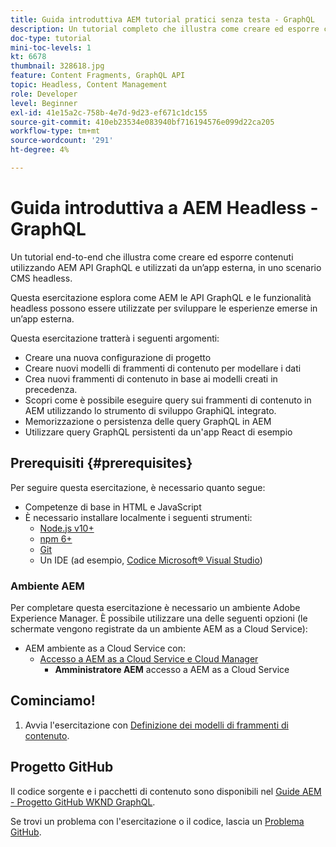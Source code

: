 ```yaml
---
title: Guida introduttiva AEM tutorial pratici senza testa - GraphQL
description: Un tutorial completo che illustra come creare ed esporre contenuti utilizzando AEM API GraphQL.
doc-type: tutorial
mini-toc-levels: 1
kt: 6678
thumbnail: 328618.jpg
feature: Content Fragments, GraphQL API
topic: Headless, Content Management
role: Developer
level: Beginner
exl-id: 41e15a2c-758b-4e7d-9d23-ef671c1dc155
source-git-commit: 410eb23534e083940bf716194576e099d22ca205
workflow-type: tm+mt
source-wordcount: '291'
ht-degree: 4%

---
```


# Guida introduttiva a AEM Headless - GraphQL

Un tutorial end-to-end che illustra come creare ed esporre contenuti utilizzando AEM API GraphQL e utilizzati da un’app esterna, in uno scenario CMS headless.

Questa esercitazione esplora come AEM le API GraphQL e le funzionalità headless possono essere utilizzate per sviluppare le esperienze emerse in un’app esterna.

Questa esercitazione tratterà i seguenti argomenti:

* Creare una nuova configurazione di progetto
* Creare nuovi modelli di frammenti di contenuto per modellare i dati
* Crea nuovi frammenti di contenuto in base ai modelli creati in precedenza.
* Scopri come è possibile eseguire query sui frammenti di contenuto in AEM utilizzando lo strumento di sviluppo GraphiQL integrato.
* Memorizzazione o persistenza delle query GraphQL in AEM
* Utilizzare query GraphQL persistenti da un&#39;app React di esempio


## Prerequisiti {#prerequisites}

Per seguire questa esercitazione, è necessario quanto segue:

* Competenze di base in HTML e JavaScript
* È necessario installare localmente i seguenti strumenti:
   * [Node.js v10+](https://nodejs.org/it/)
   * [npm 6+](https://www.npmjs.com/)
   * [Git](https://git-scm.com/)
   * Un IDE (ad esempio, [Codice Microsoft® Visual Studio](https://code.visualstudio.com/))

### Ambiente AEM

Per completare questa esercitazione è necessario un ambiente Adobe Experience Manager. È possibile utilizzare una delle seguenti opzioni (le schermate vengono registrate da un ambiente AEM as a Cloud Service):

* AEM ambiente as a Cloud Service con:
   * [Accesso a AEM as a Cloud Service e Cloud Manager](/help/cloud-service/accessing/overview.md)
      * **Amministratore AEM** accesso a AEM as a Cloud Service

## Cominciamo!

1. Avvia l&#39;esercitazione con [Definizione dei modelli di frammenti di contenuto](content-fragment-models.md).

## Progetto GitHub

Il codice sorgente e i pacchetti di contenuto sono disponibili nel [Guide AEM - Progetto GitHub WKND GraphQL](https://github.com/adobe/aem-guides-wknd-graphql).

Se trovi un problema con l&#39;esercitazione o il codice, lascia un [Problema GitHub](https://github.com/adobe/aem-guides-wknd-graphql/issues).
